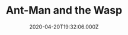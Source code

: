---
title: "Ant-Man and the Wasp"
year: 2018
date: 2020-04-20T19:32:06.000Z
permalink: /almanac/movies/2020-04-20-ant-man-and-the-wasp/index.html
rating: 3
tmdbid: 363088
---